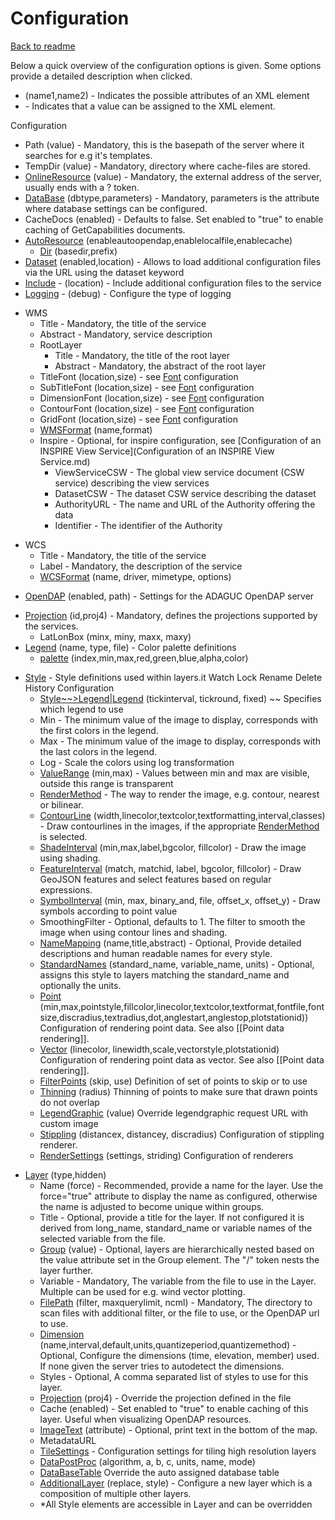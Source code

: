Configuration
=============

[Back to readme](../../Readme.md)

Below a quick overview of the configuration options is given. Some
options provide a detailed description when clicked.

-   (name1,name2) - Indicates the possible attributes of an XML element
-   <value> - Indicates that a value can be assigned to the XML
    element.

Configuration

-   Path (value) - Mandatory, this is the basepath of the server where
    it searches for e.g it's templates.
-   TempDir (value) - Mandatory, directory where cache-files are stored.
-   [OnlineResource](OnlineResource.md) (value) - Mandatory, the external address of
    the server, usually ends with a ? token.
-   [DataBase](DataBase.md) (dbtype,parameters) - Mandatory, parameters is the
    attribute where database settings can be configured.
-   CacheDocs (enabled) - Defaults to false. Set enabled to "true" to
    enable caching of GetCapabilities documents.
-   [AutoResource](AutoResource.md) (enableautoopendap,enablelocalfile,enablecache)
    -   [Dir](Dir.md) (basedir,prefix)
-   [Dataset](Dataset.md) (enabled,location) - Allows to load additional
    configuration files via the URL using the dataset keyword
-   [Include](Include.md) - (location) - Include additional configuration
    files to the service
-   [Logging](Logging.md) - (debug) - Configure the type of logging

<!-- -->

-   WMS
    -   Title - Mandatory, the title of the service
    -   Abstract - Mandatory, service description
    -   RootLayer
        -   Title - Mandatory, the title of the root layer
        -   Abstract - Mandatory, the abstract of the root layer
    -   TitleFont (location,size) - see [Font](Font.md) configuration
    -   SubTitleFont (location,size) - see [Font](Font.md) configuration
    -   DimensionFont (location,size) - see [Font](Font.md) configuration
    -   ContourFont (location,size) - see [Font](Font.md) configuration
    -   GridFont (location,size) - see [Font](Font.md) configuration
    -   [WMSFormat](WMSFormat.md) (name,format)
    -   Inspire - Optional, for inspire configuration, see
        [Configuration of an INSPIRE View Service](Configuration of an INSPIRE View Service.md)
        -   ViewServiceCSW - The global view service document (CSW
            service) describing the view services
        -   DatasetCSW - The dataset CSW service describing the dataset
        -   AuthorityURL - The name and URL of the Authority offering
            the data
        -   Identifier - The identifier of the Authority

<!-- -->

-   WCS
    -   Title - Mandatory, the title of the service
    -   Label - Mandatory, the description of the service
    -   [WCSFormat](WCSFormat.md) (name, driver, mimetype, options)

<!-- -->

-   [OpenDAP](OpenDAP.md) (enabled, path) - Settings for the ADAGUC OpenDAP
    server

<!-- -->

-   [Projection](Projection.md) (id,proj4) - Mandatory, defines the projections
    supported by the services.
    -   LatLonBox (minx, miny, maxx, maxy)
-   [Legend](Legend.md) (name, type, file) - Color palette definitions
    -   [palette](palette.md) (index,min,max,red,green,blue,alpha,color)

<!-- -->

-   [Style](Style.md) - Style definitions used within layers.it Watch Lock
    Rename Delete History
    Configuration
    -   [Style~~>Legend|Legend](Style~~>Legend|Legend.md) (tickinterval, tickround,
        fixed) <value>~~ Specifies which legend to use
    -   Min <value> - The minimum value of the image to display,
        corresponds with the first colors in the legend.
    -   Max <value> - The minimum value of the image to display,
        corresponds with the last colors in the legend.
    -   Log <value> - Scale the colors using log transformation
    -   [ValueRange](ValueRange.md) (min,max) - Values between min and max are
        visible, outside this range is transparent
    -   [RenderMethod](RenderMethod.md) <value> - The way to render the
        image, e.g. contour, nearest or bilinear.
    -   [ContourLine](ContourLine.md)
        (width,linecolor,textcolor,textformatting,interval,classes) -
        Draw contourlines in the images, if the appropriate
        [RenderMethod](RenderMethod.md) is selected.
    -   [ShadeInterval](ShadeInterval.md) (min,max,label,bgcolor, fillcolor) - Draw
        the image using shading.
    -   [FeatureInterval](FeatureInterval.md) (match, matchid, label, bgcolor,
        fillcolor) - Draw GeoJSON features and select features based on
        regular expressions.
    -   [SymbolInterval](SymbolInterval.md) (min, max, binary\_and, file, offset\_x,
        offset\_y) - Draw symbols according to point value
    -   SmoothingFilter <value> - Optional, defaults to 1. The
        filter to smooth the image when using contour lines and shading.
    -   [NameMapping](NameMapping.md) (name,title,abstract) - Optional, Provide
        detailed descriptions and human readable names for every style.
    -   [StandardNames](StandardNames.md) (standard\_name, variable\_name, units) -
        Optional, assigns this style to layers matching the
        standard\_name and optionally the units.
    -   [Point](Point.md)
        (min,max,pointstyle,fillcolor,linecolor,textcolor,textformat,fontfile,fontsize,discradius,textradius,dot,anglestart,anglestop,plotstationid))
        Configuration of rendering point data. See also \[\[Point data
        rendering\]\].
    -   [Vector](Vector.md) (linecolor,
        linewidth,scale,vectorstyle,plotstationid) Configuration of
        rendering point data as vector. See also \[\[Point data
        rendering\]\].
    -   [FilterPoints](FilterPoints.md) (skip, use) Definition of set of points to
        skip or to use
    -   [Thinning](Thinning.md) (radius) Thinning of points to make sure that
        drawn points do not overlap
    -   [LegendGraphic](LegendGraphic.md) (value) Override legendgraphic request URL
        with custom image
    -   [Stippling](Stippling.md) (distancex, distancey, discradius)
        Configuration of stippling renderer.
    -   [RenderSettings](RenderSettings.md) (settings, striding) Configuration of
        renderers

<!-- -->

-   [Layer](Layer.md) (type,hidden)
    -   Name (force) <value> - Recommended, provide a name for the
        layer. Use the force="true" attribute to display the name as
        configured, otherwise the name is adjusted to become unique
        within groups.
    -   Title <value> - Optional, provide a title for the layer.
        If not configured it is derived from long\_name, standard\_name
        or variable names of the selected variable from the file.
    -   [Group](Group.md) (value) - Optional, layers are hierarchically
        nested based on the value attribute set in the Group element.
        The "/" token nests the layer further.
    -   Variable <value> - Mandatory, The variable from the file
        to use in the Layer. Multiple can be used for e.g. wind vector
        plotting.
    -   [FilePath](FilePath.md) (filter, maxquerylimit, ncml) <value> -
        Mandatory, The directory to scan files with additional filter,
        or the file to use, or the OpenDAP url to use.
    -   [Dimension](Dimension.md)
        (name,interval,default,units,quantizeperiod,quantizemethod)
        <value> - Optional, Configure the dimensions (time,
        elevation, member) used. If none given the server tries to
        autodetect the dimensions.
    -   Styles <value> - Optional, A comma separated list of
        styles to use for this layer.
    -   [Projection](Projection.md) (proj4) - Override the projection defined in
        the file
    -   Cache (enabled) - <deprecated> Set enabled to "true" to
        enable caching of this layer. Useful when visualizing OpenDAP
        resources.
    -   [ImageText](ImageText.md) (attribute) <value> - Optional, print
        text in the bottom of the map.
    -   MetadataURL
    -   [TileSettings](TileSettings.md) - Configuration settings for tiling high
        resolution layers
    -   [DataPostProc](DataPostProc.md) (algorithm, a, b, c, units, name, mode)
    -   [DataBaseTable](DataBaseTable.md) <value> Override the auto assigned
        database table
    -   [AdditionalLayer](AdditionalLayer.md) (replace, style) <value> -
        Configure a new layer which is a composition of multiple other
        layers.
    -   \*All Style elements are accessible in Layer and can be
        overridden

